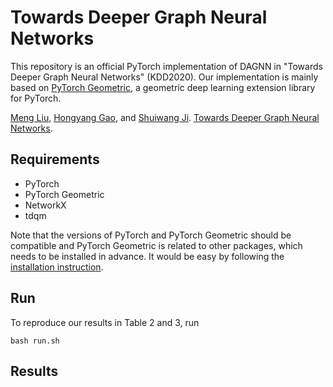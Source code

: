 # Towards Deeper Graph Neural Networks
This repository is an official PyTorch implementation of DAGNN in "Towards Deeper Graph Neural Networks" (KDD2020). Our implementation is mainly based on [PyTorch Geometric](https://pytorch-geometric.readthedocs.io/en/latest/), a geometric deep learning extension library for PyTorch.  
  
  
[Meng Liu](https://mengliu1998.github.io), [Hongyang Gao](http://people.tamu.edu/~hongyang.gao/), and [Shuiwang Ji](http://people.tamu.edu/~sji/). [Towards Deeper Graph Neural Networks]().  

## Requirements
* PyTorch
* PyTorch Geometric
* NetworkX
* tdqm  

Note that the versions of PyTorch and PyTorch Geometric should be compatible and PyTorch Geometric is related to other packages, which needs to be installed in advance. It would be easy by following the [installation instruction](https://pytorch-geometric.readthedocs.io/en/latest/notes/installation.html#).

## Run
To reproduce our results in Table 2 and 3, run  
```linux
bash run.sh
```

## Results
